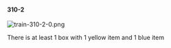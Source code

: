 #### 310-2
![train-310-2-0.png](https://github.com/lil-lab/nlvr/raw/master/nlvr/train/images/54/train-310-2-0.png "train-310-2-0.png")

There is at least 1 box with 1 yellow item and 1 blue item